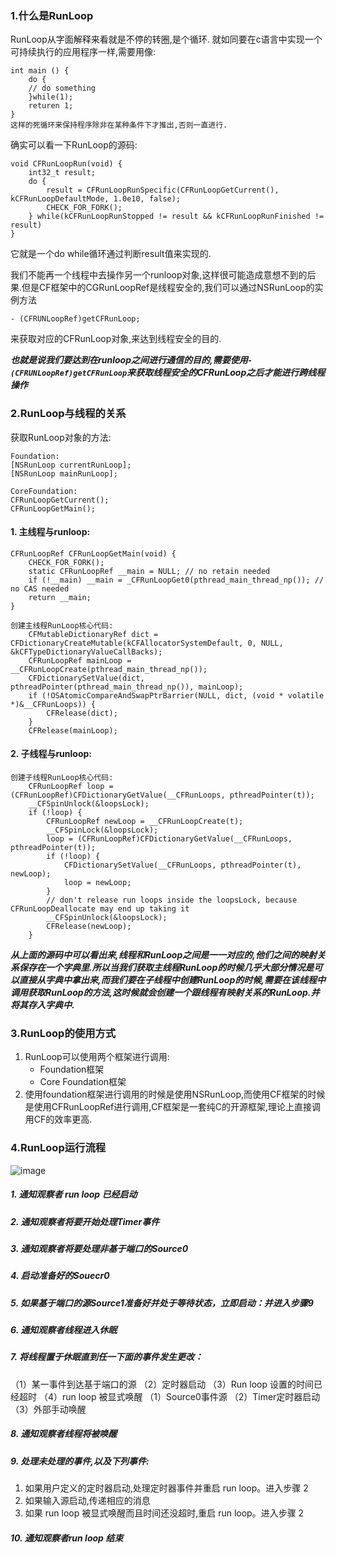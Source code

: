 ### 1.什么是RunLoop
RunLoop从字面解释来看就是不停的转圈,是个循环.
就如同要在c语言中实现一个可持续执行的应用程序一样,需要用像:
```
int main () {
    do {
    // do something
    }while(1);
    returen 1;
}
这样的死循环来保持程序除非在某种条件下才推出,否则一直进行.
```
确实可以看一下RunLoop的源码:
```
void CFRunLoopRun(void) {
    int32_t result;
    do {
        result = CFRunLoopRunSpecific(CFRunLoopGetCurrent(), kCFRunLoopDefaultMode, 1.0e10, false);
        CHECK_FOR_FORK();
    } while(kCFRunLoopRunStopped != result && kCFRunLoopRunFinished != result)
}
```
它就是一个do while循环通过判断result值来实现的.

我们不能再一个线程中去操作另一个runloop对象,这样很可能造成意想不到的后果.但是CF框架中的CGRunLoopRef是线程安全的,我们可以通过NSRunLoop的实例方法
```
- (CFRUNLoopRef)getCFRunLoop;
```
来获取对应的CFRunLoop对象,来达到线程安全的目的.

***也就是说我们要达到在runloop之间进行通信的目的,需要使用`- (CFRUNLoopRef)getCFRunLoop`来获取线程安全的CFRunLoop之后才能进行跨线程操作***

### 2.RunLoop与线程的关系
获取RunLoop对象的方法:
```
Foundation:
[NSRunLoop currentRunLoop];
[NSRunLoop mainRunLoop];

CoreFoundation:
CFRunLoopGetCurrent();
CFRunLoopGetMain();
```

#### 1. 主线程与runloop:
```
CFRunLoopRef CFRunLoopGetMain(void) {
    CHECK_FOR_FORK();
    static CFRunLoopRef __main = NULL; // no retain needed
    if (!__main) __main = _CFRunLoopGet0(pthread_main_thread_np()); // no CAS needed
    return __main;
}

创建主线程RunLoop核心代码:
    CFMutableDictionaryRef dict = CFDictionaryCreateMutable(kCFAllocatorSystemDefault, 0, NULL, &kCFTypeDictionaryValueCallBacks);
    CFRunLoopRef mainLoop = __CFRunLoopCreate(pthread_main_thread_np());
    CFDictionarySetValue(dict, pthreadPointer(pthread_main_thread_np()), mainLoop);
    if (!OSAtomicCompareAndSwapPtrBarrier(NULL, dict, (void * volatile *)&__CFRunLoops)) {
        CFRelease(dict);
    }
    CFRelease(mainLoop);
```
#### 2. 子线程与runloop:
```
创建子线程RunLoop核心代码:
    CFRunLoopRef loop = (CFRunLoopRef)CFDictionaryGetValue(__CFRunLoops, pthreadPointer(t));
    __CFSpinUnlock(&loopsLock);
    if (!loop) {
        CFRunLoopRef newLoop = __CFRunLoopCreate(t);
        __CFSpinLock(&loopsLock);
        loop = (CFRunLoopRef)CFDictionaryGetValue(__CFRunLoops, pthreadPointer(t));
        if (!loop) {
            CFDictionarySetValue(__CFRunLoops, pthreadPointer(t), newLoop);
            loop = newLoop;
        }
        // don't release run loops inside the loopsLock, because CFRunLoopDeallocate may end up taking it
        __CFSpinUnlock(&loopsLock);
        CFRelease(newLoop);
    }
```
***从上面的源码中可以看出来,线程和RunLoop之间是一一对应的,他们之间的映射关系保存在一个字典里.所以当我们获取主线程RunLoop的时候几乎大部分情况是可以直接从字典中拿出来,而我们要在子线程中创建RunLoop的时候,需要在该线程中调用获取RunLoop的方法,这时候就会创建一个跟线程有映射关系的RunLoop.并将其存入字典中.***

### 3.RunLoop的使用方式
1. RunLoop可以使用两个框架进行调用:
   + Foundation框架
   + Core Foundation框架
2. 使用foundation框架进行调用的时候是使用NSRunLoop,而使用CF框架的时候是使用CFRunLoopRef进行调用,CF框架是一套纯C的开源框架,理论上直接调用CF的效率更高.
### 4.RunLoop运行流程
![image](https://upload-images.jianshu.io/upload_images/1434508-1b1070d9bc121ff9.png?imageMogr2/auto-orient/)
##### 1. 通知观察者 run loop 已经启动
##### 2. 通知观察者将要开始处理Timer事件
##### 3. 通知观察者将要处理非基于端口的Source0
##### 4. 启动准备好的Souecr0
##### 5. 如果基于端口的源Source1准备好并处于等待状态，立即启动：并进入步骤9
##### 6. 通知观察者线程进入休眠
##### 7. 将线程置于休眠直到任一下面的事件发生更改：
（1）某一事件到达基于端口的源
（2）定时器启动
（3）Run loop 设置的时间已经超时
（4）run loop 被显式唤醒
（1）Source0事件源
（2）Timer定时器启动
（3）外部手动唤醒
##### 8. 通知观察者线程将被唤醒
##### 9. 处理未处理的事件,以及下列事件:
1. 如果用户定义的定时器启动,处理定时器事件并重启 run loop。进入步骤 2
2. 如果输入源启动,传递相应的消息
3. 如果 run loop 被显式唤醒而且时间还没超时,重启 run loop。进入步骤 2
##### 10. 通知观察者run loop 结束
